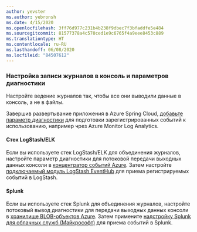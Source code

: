 ```yaml
---
author: yevster
ms.author: yebronsh
ms.date: 4/15/2020
ms.openlocfilehash: 3ff76d977c231b4b238f9dbec7f3bfaddfe5e484
ms.sourcegitcommit: 81577378a4c570ced1e9c6765f4a9eee8453c889
ms.translationtype: HT
ms.contentlocale: ru-RU
ms.lasthandoff: 06/08/2020
ms.locfileid: "84507612"
---
```

### <a name="ensure-console-logging-and-configure-diagnostic-settings"></a>Настройка записи журналов в консоль и параметров диагностики

Настройте ведение журналов так, чтобы все они выводили данные в консоль, а не в файлы.

Завершив развертывание приложения в Azure Spring Cloud, [добавьте параметр диагностики](/azure/spring-cloud/diagnostic-services) для подготовки зарегистрированных событий к использованию, например чрез Azure Monitor Log Analytics.

#### <a name="logstashelk-stack"></a>Стек LogStash/ELK

Если вы используете стек LogStash/ELK для объединения журналов, настройте параметр диагностики для потоковой передачи выходных данных консоли в [концентратор событий Azure](/azure/event-hubs/). Затем настройте [подключаемый модуль LogStash EventHub](https://github.com/logstash-plugins/logstash-input-azure_event_hubs) для приема регистрируемых событий в LogStash.

#### <a name="splunk"></a>Splunk

Если вы используете стек Splunk для объединения журналов, настройте потоковый вывод диагностики для передачи выходных данных консоли в [хранилище BLOB-объектов Azure](/azure/storage/blobs/). Затем примените [надстройку Splunk для облачных служб (Майкрософт)](https://splunkbase.splunk.com/app/3757/) для приема событий в Splunk.
